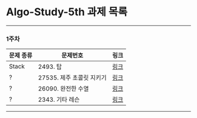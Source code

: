 # Algo-Study-5th 과제 목록
-------------
### 1주차
| 문제 종류 | 문제번호 | 링크 |
| ----- | ----- | ----- |
| Stack |2493. 탑|[링크](https://www.acmicpc.net/problem/2493)|
| ? |27535. 제주 초콜릿 지키기|[링크](https://www.acmicpc.net/problem/27535)|
| ? |26090. 완전한 수열|[링크](https://www.acmicpc.net/problem/26090)|
| ? |2343. 기타 레슨|[링크](https://www.acmicpc.net/problem/2343)|
-------------

